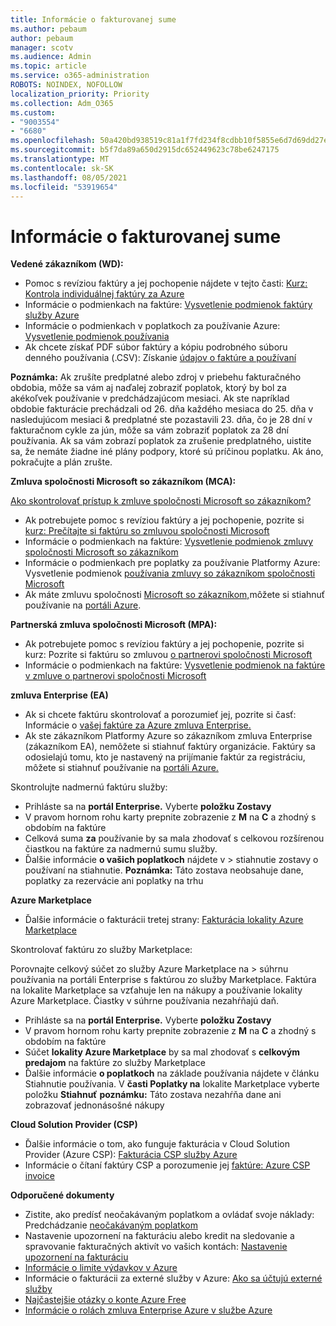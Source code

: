 ```yaml
---
title: Informácie o fakturovanej sume
ms.author: pebaum
author: pebaum
manager: scotv
ms.audience: Admin
ms.topic: article
ms.service: o365-administration
ROBOTS: NOINDEX, NOFOLLOW
localization_priority: Priority
ms.collection: Adm_O365
ms.custom:
- "9003554"
- "6680"
ms.openlocfilehash: 50a420bd938519c81a1f7fd234f8cdbb10f5855e6d7d69dd27e261ebc7e0c091
ms.sourcegitcommit: b5f7da89a650d2915dc652449623c78be6247175
ms.translationtype: MT
ms.contentlocale: sk-SK
ms.lasthandoff: 08/05/2021
ms.locfileid: "53919654"
---
```

# <a name="understand-billing-amount"></a>Informácie o fakturovanej sume

**Vedené zákazníkom (WD):**

- Pomoc s revíziou faktúry a jej pochopenie nájdete v tejto časti: [Kurz: Kontrola individuálnej faktúry za Azure](https://docs.microsoft.com/azure/cost-management-billing/understand/review-individual-bill?WT.mc_id=Portal-Microsoft_Azure_Support)
- Informácie o podmienkach na faktúre: [Vysvetlenie podmienok faktúry služby Azure](https://docs.microsoft.com/azure/cost-management-billing/understand/understand-invoice?WT.mc_id=Portal-Microsoft_Azure_Support)
- Informácie o podmienkach v poplatkoch za používanie Azure: [Vysvetlenie podmienok používania](https://docs.microsoft.com/azure/cost-management-billing/understand/understand-usage?WT.mc_id=Portal-Microsoft_Azure_Support)
- Ak chcete získať PDF súbor faktúry a kópiu podrobného súboru denného používania (.CSV): Získanie [údajov o faktúre a používaní](https://docs.microsoft.com/azure/billing/billing-download-azure-invoice-daily-usage-date?WT.mc_id=Portal-Microsoft_Azure_Support)

**Poznámka:** Ak zrušíte predplatné alebo zdroj v priebehu fakturačného obdobia, môže sa vám aj naďalej zobraziť poplatok, ktorý by bol za akékoľvek používanie v predchádzajúcom mesiaci. Ak ste napríklad obdobie fakturácie prechádzali od 26. dňa každého mesiaca do 25. dňa v nasledujúcom mesiaci & predplatné ste pozastavili 23. dňa, čo je 28 dní v fakturačnom cykle za jún, môže sa vám zobraziť poplatok za 28 dní používania. Ak sa vám zobrazí poplatok za zrušenie predplatného, uistite sa, že nemáte žiadne iné plány podpory, ktoré sú príčinou poplatku. Ak áno, pokračujte a plán zrušte.

**Zmluva spoločnosti Microsoft so zákazníkom (MCA):**

[Ako skontrolovať prístup k zmluve spoločnosti Microsoft so zákazníkom?](https://docs.microsoft.com/azure/cost-management-billing/manage/download-azure-invoice-daily-usage-date?WT.mc_id=Portal-Microsoft_Azure_Support#check-access-to-a-microsoft-customer-agreement)

- Ak potrebujete pomoc s revíziou faktúry a jej pochopenie, pozrite si [kurz: Prečítajte si faktúru so zmluvou spoločnosti Microsoft](https://docs.microsoft.com/azure/cost-management-billing/understand/review-customer-agreement-bill?WT.mc_id=Portal-Microsoft_Azure_Support)
- Informácie o podmienkach na faktúre: [Vysvetlenie podmienok zmluvy spoločnosti Microsoft so zákazníkom](https://docs.microsoft.com/azure/cost-management-billing/understand/mca-understand-your-invoice?WT.mc_id=Portal-Microsoft_Azure_Support)
- Informácie o podmienkach pre poplatky za používanie Platformy Azure: Vysvetlenie podmienok [používania zmluvy so zákazníkom spoločnosti Microsoft](https://docs.microsoft.com/azure/cost-management-billing/understand/mca-understand-your-usage?WT.mc_id=Portal-Microsoft_Azure_Support)
- Ak máte zmluvu spoločnosti [Microsoft so zákazníkom,](https://docs.microsoft.com/azure/cost-management-billing/manage/download-azure-invoice-daily-usage-date?WT.mc_id=Portal-Microsoft_Azure_Support#check-access-to-a-microsoft-customer-agreement)môžete si stiahnuť používanie na [portáli Azure](https://portal.azure.com/).

**Partnerská zmluva spoločnosti Microsoft (MPA):**

- Ak potrebujete pomoc s revíziou faktúry a jej pochopenie, pozrite si kurz: Pozrite si faktúru so zmluvou [o partnerovi spoločnosti Microsoft](https://docs.microsoft.com/azure/cost-management-billing/understand/review-partner-agreement-bill?WT.mc_id=Portal-Microsoft_Azure_Support)
- Informácie o podmienkach na faktúre: [Vysvetlenie podmienok na faktúre v zmluve o partnerovi spoločnosti Microsoft](https://docs.microsoft.com/azure/cost-management-billing/understand/mpa-invoice-terms?WT.mc_id=Portal-Microsoft_Azure_Support)

**zmluva Enterprise (EA)**

- Ak si chcete faktúru skontrolovať a porozumieť jej, pozrite si časť: Informácie o [vašej faktúre za Azure zmluva Enterprise.](https://docs.microsoft.com/azure/cost-management-billing/understand/review-enterprise-agreement-bill?WT.mc_id=Portal-Microsoft_Azure_Support)
- Ak ste zákazníkom Platformy Azure so zákazníkom zmluva Enterprise (zákazníkom EA), nemôžete si stiahnuť faktúry organizácie. Faktúry sa odosielajú tomu, kto je nastavený na prijímanie faktúr za registráciu, môžete si stiahnuť používanie na [portáli Azure.](https://portal.azure.com/)

Skontrolujte nadmernú faktúru služby:

- Prihláste sa na **portál Enterprise.** Vyberte **položku Zostavy**
- V pravom hornom rohu karty prepnite zobrazenie z **M** na **C** a zhodný s obdobím na faktúre
- Celková suma **za** používanie by sa mala zhodovať  s celkovou rozšírenou čiastkou na faktúre za nadmernú sumu služby.
- Ďalšie informácie **o vašich poplatkoch** nájdete v > stiahnutie zostavy o používaní na stiahnutie. **Poznámka:** Táto zostava neobsahuje dane, poplatky za rezervácie ani poplatky na trhu

**Azure Marketplace**

- Ďalšie informácie o fakturácii tretej strany: [Fakturácia lokality Azure Marketplace](https://docs.microsoft.com/azure/billing/billing-understand-your-azure-marketplace-charges?WT.mc_id=Portal-Microsoft_Azure_Support)

Skontrolovať faktúru zo služby Marketplace:

Porovnajte celkový súčet zo služby Azure Marketplace na > súhrnu používania na portáli Enterprise s faktúrou zo služby Marketplace. Faktúra na lokalite Marketplace sa vzťahuje len na nákupy a používanie lokality Azure Marketplace. Čiastky v súhrne používania nezahŕňajú daň.

- Prihláste sa na **portál Enterprise.** Vyberte **položku Zostavy**
- V pravom hornom rohu karty prepnite zobrazenie z **M** na **C** a zhodný s obdobím na faktúre
- Súčet **lokality Azure Marketplace** by sa mal zhodovať s **celkovým predajom** na faktúre zo služby Marketplace
- Ďalšie informácie **o poplatkoch** na základe používania nájdete v článku Stiahnutie používania. V **časti Poplatky na** lokalite Marketplace vyberte položku **Stiahnuť** **poznámku:** Táto zostava nezahŕňa dane ani zobrazovať jednonásošné nákupy

**Cloud Solution Provider (CSP)**

- Ďalšie informácie o tom, ako funguje fakturácia v Cloud Solution Provider (Azure CSP): [Fakturácia CSP služby Azure](https://docs.microsoft.com/azure/cloud-solution-provider/billing/azure-csp-billing-overview?WT.mc_id=Portal-Microsoft_Azure_Support)
- Informácie o čítaní faktúry CSP a porozumenie jej [faktúre: Azure CSP invoice](https://docs.microsoft.com/azure/cloud-solution-provider/billing/azure-csp-invoice?WT.mc_id=Portal-Microsoft_Azure_Support)

**Odporučené dokumenty**

- Zistite, ako predísť neočakávaným poplatkom a ovládať svoje náklady: Predchádzanie [neočakávaným poplatkom](https://docs.microsoft.com/azure/cost-management-billing/manage/getting-started?WT.mc_id=Portal-Microsoft_Azure_Support)
- Nastavenie upozornení na fakturáciu alebo kredit na sledovanie a spravovanie fakturačných aktivít vo vašich kontách: [Nastavenie upozornení na fakturáciu](https://docs.microsoft.com/azure/cost-management-billing/costs/cost-mgt-alerts-monitor-usage-spending?WT.mc_id=Portal-Microsoft_Azure_Support)
- [Informácie o limite výdavkov v Azure](https://docs.microsoft.com/azure/cost-management-billing/manage/spending-limit?WT.mc_id=Portal-Microsoft_Azure_Support)
- Informácie o fakturácii za externé služby v Azure: [Ako sa účtujú externé služby](https://docs.microsoft.com/azure/cost-management-billing/understand/understand-azure-marketplace-charges?WT.mc_id=Portal-Microsoft_Azure_Support)
- [Najčastejšie otázky o konte Azure Free](https://azure.microsoft.com/free/free-account-faq/)
- [Informácie o rolách zmluva Enterprise Azure v službe Azure](https://docs.microsoft.com/azure/cost-management-billing/manage/understand-ea-roles?WT.mc_id=Portal-Microsoft_Azure_Support)